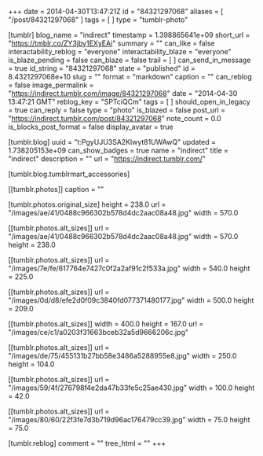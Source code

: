 +++
date = 2014-04-30T13:47:21Z
id = "84321297068"
aliases = [ "/post/84321297068" ]
tags = [ ]
type = "tumblr-photo"

[tumblr]
blog_name = "indirect"
timestamp = 1.398865641e+09
short_url = "https://tmblr.co/ZY3jby1EXyEAi"
summary = ""
can_like = false
interactability_reblog = "everyone"
interactability_blaze = "everyone"
is_blaze_pending = false
can_blaze = false
trail = [ ]
can_send_in_message = true
id_string = "84321297068"
state = "published"
id = 8.4321297068e+10
slug = ""
format = "markdown"
caption = ""
can_reblog = false
image_permalink = "https://indirect.tumblr.com/image/84321297068"
date = "2014-04-30 13:47:21 GMT"
reblog_key = "SPTciQCm"
tags = [ ]
should_open_in_legacy = true
can_reply = false
type = "photo"
is_blazed = false
post_url = "https://indirect.tumblr.com/post/84321297068"
note_count = 0.0
is_blocks_post_format = false
display_avatar = true

[tumblr.blog]
uuid = "t:PgyUJU3SA2Klwyt81UWAwQ"
updated = 1.738205153e+09
can_show_badges = true
name = "indirect"
title = "indirect"
description = ""
url = "https://indirect.tumblr.com/"

[tumblr.blog.tumblrmart_accessories]

[[tumblr.photos]]
caption = ""

[tumblr.photos.original_size]
height = 238.0
url = "/images/ae/41/0488c966302b578d4dc2aac08a48.jpg"
width = 570.0

[[tumblr.photos.alt_sizes]]
url = "/images/ae/41/0488c966302b578d4dc2aac08a48.jpg"
width = 570.0
height = 238.0

[[tumblr.photos.alt_sizes]]
url = "/images/7e/fe/617764e7427c0f2a2af91c2f533a.jpg"
width = 540.0
height = 225.0

[[tumblr.photos.alt_sizes]]
url = "/images/0d/d8/efe2d0f09c3840fd077371480177.jpg"
width = 500.0
height = 209.0

[[tumblr.photos.alt_sizes]]
width = 400.0
height = 167.0
url = "/images/ce/c1/a0203f31663bceb32a5d9666206c.jpg"

[[tumblr.photos.alt_sizes]]
url = "/images/de/75/455131b27bb58e3486a5288955e8.jpg"
width = 250.0
height = 104.0

[[tumblr.photos.alt_sizes]]
url = "/images/59/4f/276798f4e2da47b33fe5c25ae430.jpg"
width = 100.0
height = 42.0

[[tumblr.photos.alt_sizes]]
url = "/images/80/60/22f3fe7d3b719d96ac176479cc39.jpg"
width = 75.0
height = 75.0

[tumblr.reblog]
comment = ""
tree_html = ""
+++
